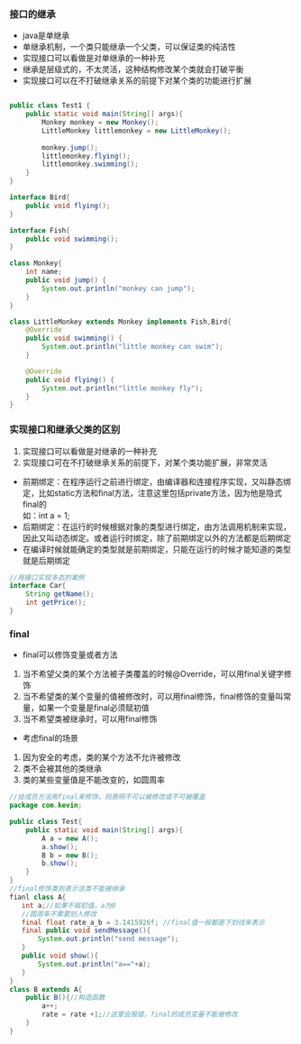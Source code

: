 ### 接口的继承
- java是单继承
- 单继承机制，一个类只能继承一个父类，可以保证类的纯洁性
- 实现接口可以看做是对单继承的一种补充
- 继承是层级式的，不太灵活，这种结构修改某个类就会打破平衡
- 实现接口可以在不打破继承关系的前提下对某个类的功能进行扩展
```java

public class Test1 {
    public static void main(String[] args){
        Monkey monkey = new Monkey();
        LittleMonkey littlemonkey = new LittleMonkey();
        
        monkey.jump();
        littlemonkey.flying();
        littlemonkey.swimming();
    }
}

interface Bird{
    public void flying();
}

interface Fish{
    public void swimming();
}

class Monkey{
    int name;
    public void jump() {
        System.out.println("monkey can jump");
    }
}

class LittleMonkey extends Monkey implements Fish,Bird{
    @Override
    public void swimming() {
        System.out.println("little monkey can swim");
    }

    @Override
    public void flying() {
        System.out.println("little monkey fly");
    }
}
```
### 实现接口和继承父类的区别
1. 实现接口可以看做是对继承的一种补充
2. 实现接口可在不打破继承关系的前提下，对某个类功能扩展，非常灵活
- 前期绑定：在程序运行之前进行绑定，由编译器和连接程序实现，又叫静态绑定，比如static方法和final方法，注意这里包括private方法，因为他是隐式final的  
如：int a = 1;
- 后期绑定：在运行的时候根据对象的类型进行绑定，由方法调用机制来实现，因此又叫动态绑定。或者运行时绑定，除了前期绑定以外的方法都是后期绑定
- 在编译时候就能确定的类型就是前期绑定，只能在运行的时候才能知道的类型就是后期绑定

```java
//用接口实现多态的案例
interface Car{
    String getName();
    int getPrice();
}
```
### final
- final可以修饰变量或者方法
1. 当不希望父类的某个方法被子类覆盖的时候@Override，可以用final关键字修饰
2. 当不希望类的某个变量的值被修改时，可以用final修饰，final修饰的变量叫常量，如果一个变量是final必须赋初值
3. 当不希望类被继承时，可以用final修饰
- 考虑final的场景
1. 因为安全的考虑，类的某个方法不允许被修改
2. 类不会被其他的类继承
3. 类的某些变量值是不能改变的，如圆周率
```java
//给成员方法用final来修饰，则表明不可以被修改或不可被覆盖
package com.kevin;

public class Test{
    public static void main(String[] args){
        A a = new A();
        a.show();
        B b = new B();
        b.show();
    }
}
//final修饰类则表示该类不能被继承
fianl class A{
   int a;//如果不赋初值，a为0
   //圆周率不需要别人修改
   final float rate_a_b = 3.1415926f; //final值一般都是下划线来表示
   final public void sendMessage(){
       System.out.println("send message");
   }
   public void show(){
       System.out.println("a=="+a);
   }
}
class B extends A{
    public B(){//构造函数
    	a++;
    	rate = rate +1;//这里会报错，final的成员变量不能被修改
    }
}



